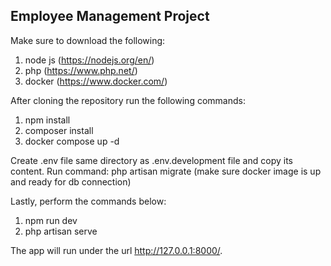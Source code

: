 ## Employee Management Project

Make sure to download the following:
1. node js (https://nodejs.org/en/)
2. php (https://www.php.net/)
3. docker (https://www.docker.com/)

After cloning the repository run the following commands:
1. npm install
2. composer install
3. docker compose up -d

Create .env file same directory as .env.development file and copy its content.
Run command: php artisan migrate (make sure docker image is up and ready for db connection)

Lastly, perform the commands below:
1. npm run dev
2. php artisan serve

The app will run under the url http://127.0.0.1:8000/.



